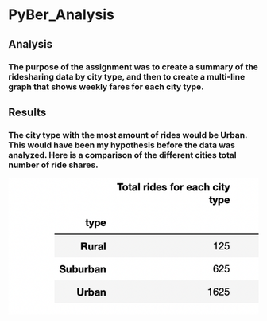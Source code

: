 # PyBer_Analysis 
## Analysis 
### The purpose of the assignment was to create a summary of the ridesharing data by city type, and then to create a multi-line graph that shows weekly fares for each city type.  
## Results 
### The city type with the most amount of rides would be Urban. This would have been my hypothesis before the data was analyzed. Here is a comparison of the different cities total number of ride shares. 
![alt text](ridesharedata.png)
